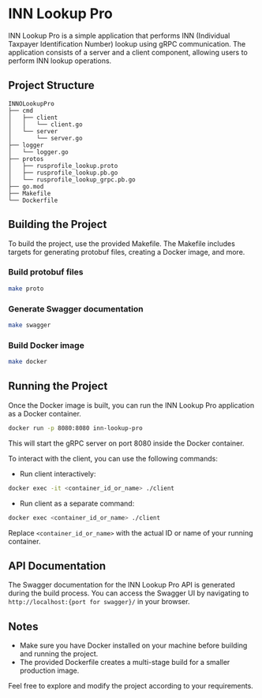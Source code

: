 # INN Lookup Pro

INN Lookup Pro is a simple application that performs INN (Individual Taxpayer Identification Number) lookup using gRPC communication. The application consists of a server and a client component, allowing users to perform INN lookup operations.

## Project Structure

```plaintext
INNOLookupPro
├── cmd
│   ├── client
│   │   └── client.go
│   └── server
│       └── server.go
├── logger
│   └── logger.go
├── protos
│   ├── rusprofile_lookup.proto
│   ├── rusprofile_lookup.pb.go
│   └── rusprofile_lookup_grpc.pb.go
├── go.mod
├── Makefile
└── Dockerfile
```

## Building the Project

To build the project, use the provided Makefile. The Makefile includes targets for generating protobuf files, creating a Docker image, and more.

### Build protobuf files

```bash
make proto
```

### Generate Swagger documentation

```bash
make swagger
```

### Build Docker image

```bash
make docker
```

## Running the Project

Once the Docker image is built, you can run the INN Lookup Pro application as a Docker container.

```bash
docker run -p 8080:8080 inn-lookup-pro
```

This will start the gRPC server on port 8080 inside the Docker container.

To interact with the client, you can use the following commands:

- Run client interactively:

```bash
docker exec -it <container_id_or_name> ./client
```

- Run client as a separate command:

```bash
docker exec <container_id_or_name> ./client
```

Replace `<container_id_or_name>` with the actual ID or name of your running container.

## API Documentation

The Swagger documentation for the INN Lookup Pro API is generated during the build process. You can access the Swagger UI by navigating to `http://localhost:{port for swagger}/` in your browser.

## Notes

- Make sure you have Docker installed on your machine before building and running the project.
- The provided Dockerfile creates a multi-stage build for a smaller production image.

Feel free to explore and modify the project according to your requirements.